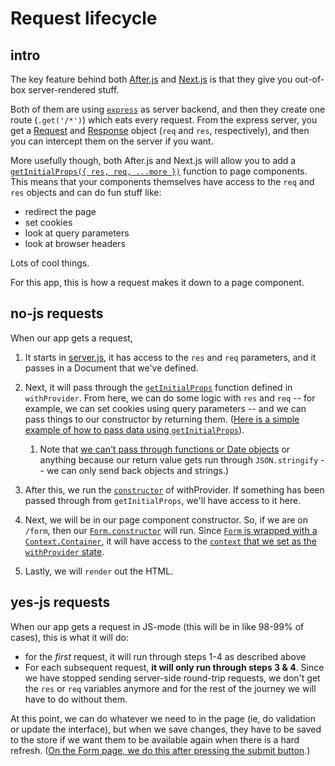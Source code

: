 # Request lifecycle

## intro

The key feature behind both [After.js](https://github.com/jaredpalmer/after.js) and [Next.js](https://github.com/zeit/next.js/) is that they give you out-of-box server-rendered stuff.

Both of them are using [`express`](https://expressjs.com/) as server backend, and then they create one route (`.get('/*')`) which eats every request. From the express server, you get a [Request](https://expressjs.com/en/4x/api.html#req) and [Response](https://expressjs.com/en/4x/api.html#res) object (`req` and `res`, respectively), and then you can intercept them on the server if you want.

More usefully though, both After.js and Next.js will allow you to add a [`getInitialProps({ res, req, ...more })`](https://github.com/jaredpalmer/after.js#data-fetching) function to page components. This means that your components themselves have access to the `req` and `res` objects and can do fun stuff like:

- redirect the page
- set cookies
- look at query parameters
- look at browser headers

Lots of cool things.

For this app, this is how a request makes it down to a page component.

## no-js requests

When our app gets a request,

1. It starts in [server.js](https://github.com/pcraig3/after-no-js/blob/master/src/server.js#L21), it has access to the `res` and `req` parameters, and it passes in a Document that we've defined.

2. Next, it will pass through the [`getInitialProps`](https://github.com/pcraig3/after-no-js/blob/master/src/withProvider.js#L9) function defined in `withProvider`. From here, we can do some logic with `res` and `req` -- for example, we can set cookies using query parameters -- and we can pass things to our constructor by returning them. ([Here is a simple example of how to pass data using `getInitialProps`](https://github.com/jaredpalmer/after.js#data-fetching)).

   1. Note that [we can't pass through functions or Date objects](https://github.com/zeit/next.js/issues/3536) or anything because our return value gets run through `JSON.stringify` -- we can only send back objects and strings.)

3. After this, we run the [`constructor`](https://github.com/pcraig3/after-no-js/blob/master/src/withProvider.js#L29) of withProvider. If something has been passed through from `getInitialProps`, we'll have access to it here.

4. Next, we will be in our page component constructor. So, if we are on `/form`, then our  [`Form.constructor`](https://github.com/pcraig3/after-no-js/blob/master/src/pages/Form.js#L105) will run. Since [`Form` is wrapped with a `Context.Container`](https://github.com/pcraig3/after-no-js/blob/master/src/pages/Form.js#L224), it will have access to the [`context` that we set as the `withProvider` state](https://github.com/pcraig3/after-no-js/blob/master/src/withProvider.js#L76).

5. Lastly, we will `render` out the HTML.

## yes-js requests

When our app gets a request in JS-mode (this will be in like 98-99% of cases), this is what it will do:

- for the _first_ request, it will run through steps 1-4 as described above
- For each subsequent request, **it will only run through steps 3 & 4**. Since we have stopped sending server-side round-trip requests, we don't get the `res` or `req` variables anymore and for the rest of the journey we will have to do without them.

At this point, we can do whatever we need to in the page (ie, do validation or update the interface), but when we save changes, they have to be saved to the store if we want them to be available again when there is a hard refresh. ([On the Form page, we do this after pressing the submit button](https://github.com/pcraig3/after-no-js/blob/master/src/pages/Form.js#L205).)
